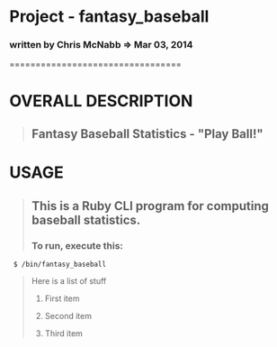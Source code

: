 # Project - fantasy_baseball 
### written by Chris McNabb  => Mar 03, 2014
 
=================================
 
# OVERALL DESCRIPTION
>
> ## Fantasy Baseball Statistics - "Play Ball!"
>
>
 
# USAGE
>
> ## This is a Ruby CLI program for computing baseball statistics.
>
> ### To run, execute this:
>
     $ /bin/fantasy_baseball
>
> Here is a list of stuff
>
> 1.   First item
>
> 2.   Second item
>
> 3.   Third item
>
>

